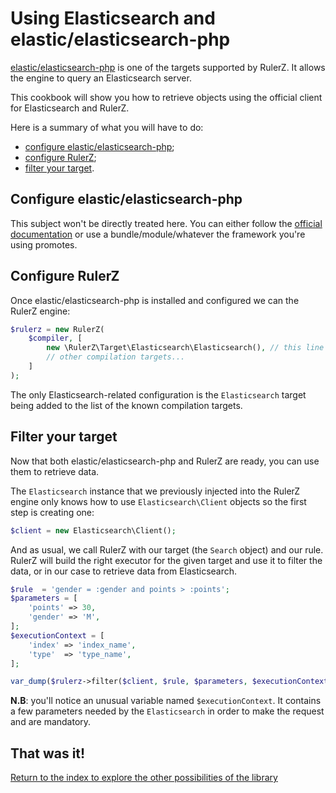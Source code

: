 Using Elasticsearch and elastic/elasticsearch-php
=================================================

[elastic/elasticsearch-php](https://github.com/elastic/elasticsearch-php) is one
of the targets supported by RulerZ. It allows the engine to query an Elasticsearch
server.

This cookbook will show you how to retrieve objects using the official client
for Elasticsearch and RulerZ.

Here is a summary of what you will have to do:

 * [configure elastic/elasticsearch-php](#configure-elastic-elasticsearch-php);
 * [configure RulerZ](#configure-rulerz);
 * [filter your target](#filter-your-target).

## Configure elastic/elasticsearch-php

This subject won't be directly treated here. You can either follow the [official
documentation](http://www.elastic.co/guide/en/elasticsearch/client/php-api/current/_installation_2.html)
or use a bundle/module/whatever the framework you're using promotes.

## Configure RulerZ

Once elastic/elasticsearch-php is installed and configured we can the RulerZ engine:

```php
$rulerz = new RulerZ(
    $compiler, [
        new \RulerZ\Target\Elasticsearch\Elasticsearch(), // this line is Elasticsearch-specific
        // other compilation targets...
    ]
);
```

The only Elasticsearch-related configuration is the `Elasticsearch` target being
added to the list of the known compilation targets.

## Filter your target

Now that both elastic/elasticsearch-php and RulerZ are ready, you can use them
to retrieve data.

The `Elasticsearch` instance that we previously injected into the RulerZ engine
only knows how to use `Elasticsearch\Client` objects so the first step is
creating one:

```php
$client = new Elasticsearch\Client();
```

And as usual, we call RulerZ with our target (the `Search` object) and our
rule.
RulerZ will build the right executor for the given target and use it to filter
the data, or in our case to retrieve data from Elasticsearch.

```php
$rule  = 'gender = :gender and points > :points';
$parameters = [
    'points' => 30,
    'gender' => 'M',
];
$executionContext = [
    'index' => 'index_name',
    'type'  => 'type_name',
];

var_dump($rulerz->filter($client, $rule, $parameters, $executionContext));
```

**N.B**: you'll notice an unusual variable named `$executionContext`. It
contains a few parameters needed by the `Elasticsearch` in order to make
the request and are mandatory.

## That was it!

[Return to the index to explore the other possibilities of the library](../index.md)
